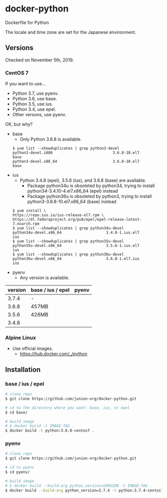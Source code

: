 # docker-python

Dockerfile for Python

The locale and time zone are set for the Japanese environment.

## Versions

Checked on November 5th, 2019.

### CentOS 7

If you want to use...

- Python 3.7, use pyenv.
- Python 3.6, use base.
- Python 3.5, use ius.
- Python 3.4, use epel.
- Other versons, use pyenv.

OK, but why?

- base
    - Only Python 3.6.8 is available.
    ```
    $ yum list --showduplicates | grep python3-devel
    python3-devel.i686                           3.6.8-10.el7               base
    python3-devel.x86_64                         3.6.8-10.el7               base
    ```
- ius
    - Python 3.4.8 (epel), 3.5.6 (ius), and 3.6.8 (base) are available.
        - Package python34u is obsoleted by python34, trying to install python34-3.4.10-4.el7.x86_64 (epel) instead
        - Package python36u is obsoleted by python3, trying to install python3-3.6.8-10.el7.x86_64 (base) instead
    ```
    $ yum install \
    https://repo.ius.io/ius-release-el7.rpm \
    https://dl.fedoraproject.org/pub/epel/epel-release-latest-7.noarch.rpm
    $ yum list --showduplicates | grep python34u-devel
    python34u-devel.x86_64                    3.4.8-1.ius.el7                ius
    $ yum list --showduplicates | grep python35u-devel
    python35u-devel.x86_64                    3.5.6-1.ius.el7                ius
    $ yum list --showduplicates | grep python36u-devel
    python36u-devel.x86_64                    3.6.8-1.el7.ius                ius
    ```
- pyenv
    - Any version is available.

| version | base / ius / epel | pyenv |
| --- | --- | --- |
| 3.7.4 | - |  |
| 3.6.8 | 457MB |  |
| 3.5.6 | 426MB |  |
| 3.4.8 |  |  |

### Alpine Linux

- Use official images.
    - https://hub.docker.com/_/python

## Installation

### base / ius / epel

```bash
# clone repo
$ git clone https://github.com/junion-org/docker-python.git

# cd to the directory where you want: base, ius, or epel
$ cd base/

# build image
# $ docker build -t IMAGE:TAG .
$ docker build -t python:3.6.8-centos7 .
```

### pyenv

```bash
# clone repo
$ git clone https://github.com/junion-org/docker-python.git

# cd to pyenv
$ cd pyenv/

# build image
# $ docker build --build-arg python_version=VERSION -t IMAGE:TAG .
$ docker build --build-arg python_version=3.7.4 -t python:3.7.4-centos7 .
```
